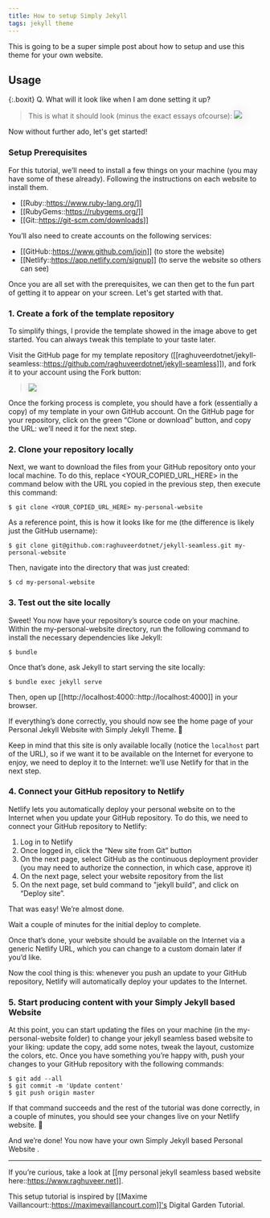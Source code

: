 ```yaml
---
title: How to setup Simply Jekyll
tags: jekyll theme
---
```


This is going to be a super simple post about how to setup and use this theme for your own website.

## Usage

{:.boxit}
Q. What will it look like when I am done setting it up?

> This is what it should look  (minus the exact essays ofcourse):
> <img src="/assets/img/end_result.jpg" style="box-shadow: 2px 2px 20px 0 #ddd;"/>


Now without further ado, let's get started!

### Setup Prerequisites

For this tutorial, we’ll need to install a few things on your machine (you may have some of these already). Following the instructions on each website to install them.

- [[Ruby::https://www.ruby-lang.org/]]
- [[RubyGems::https://rubygems.org/]]
- [[Git::https://git-scm.com/downloads]]

You’ll also need to create accounts on the following services:

- [[GitHub::https://www.github.com/join]] (to store the website)
- [[Netlify::https://app.netlify.com/signup]] (to serve the website so others can see)

Once you are all set with the prerequisites, we can then get to the fun part of getting it to appear on your screen. Let's get started with that.

### 1. Create a fork of the template repository

To simplify things, I provide the template showed in the image above to get started. You can always tweak this template to your taste later.

Visit the GitHub page for my template repository ([[raghuveerdotnet/jekyll-seamless::https://github.com/raghuveerdotnet/jekyll-seamless]]), and fork it to your account using the Fork button:

> <img src="/assets/img/fork_button.jpg" style="box-shadow: 2px 2px 20px 0 #ddd;"/>

Once the forking process is complete, you should have a fork (essentially a copy) of my template in your own GitHub account. On the GitHub page for your repository, click on the green “Clone or download” button, and copy the URL: we’ll need it for the next step.

### 2. Clone your repository locally 

Next, we want to download the files from your GitHub repository onto your local machine. To do this, replace <YOUR_COPIED_URL_HERE> in the command below with the URL you copied in the previous step, then execute this command:

```
$ git clone <YOUR_COPIED_URL_HERE> my-personal-website
```

As a reference point, this is how it looks like for me (the difference is likely just the GitHub username):

```
$ git clone git@github.com:raghuveerdotnet/jekyll-seamless.git my-personal-website
```

Then, navigate into the directory that was just created:

```
$ cd my-personal-website
```

### 3. Test out the site locally

Sweet! You now have your repository’s source code on your machine. Within the my-personal-website directory, run the following command to install the necessary dependencies like Jekyll:

```
$ bundle
```

Once that’s done, ask Jekyll to start serving the site locally:

```
$ bundle exec jekyll serve
```

Then, open up [[http://localhost:4000::http://localhost:4000]] in your browser.

If everything’s done correctly, you should now see the home page of your Personal Jekyll Website with Simply Jekyll Theme. 🎉

Keep in mind that this site is only available locally (notice the `localhost` part of the URL), so if we want it to be available on the Internet for everyone to enjoy, we need to deploy it to the Internet: we’ll use Netlify for that in the next step.

### 4. Connect your GitHub repository to Netlify

Netlify lets you automatically deploy your personal website on to the Internet when you update your GitHub repository. To do this, we need to connect your GitHub repository to Netlify:

1. Log in to Netlify
2. Once logged in, click the “New site from Git” button
3. On the next page, select GitHub as the continuous deployment provider (you may need to authorize the connection, in which case, approve it)
4. On the next page, select your website repository from the list
5. On the next page, set buld command to "jekyll build", and click on “Deploy site”.

That was easy! We’re almost done.

Wait a couple of minutes for the initial deploy to complete.

Once that’s done, your website should be available on the Internet via a generic Netlify URL, which you can change to a custom domain later if you’d like.

Now the cool thing is this: whenever you push an update to your GitHub repository, Netlify will automatically deploy your updates to the Internet.

### 5. Start producing content with your Simply Jekyll based Website

At this point, you can start updating the files on your machine (in the my-personal-website folder) to change your jekyll seamless based website to your liking: update the copy, add some notes, tweak the layout, customize the colors, etc. Once you have something you’re happy with, push your changes to your GitHub repository with the following commands:

```
$ git add --all
$ git commit -m 'Update content'
$ git push origin master
```

If that command succeeds and the rest of the tutorial was done correctly, in a couple of minutes, you should see your changes live on your Netlify website. 🚀

And we’re done! You now have your own Simply Jekyll based Personal Website .

---

If you’re curious, take a look at [[my personal jekyll seamless based website here::https://www.raghuveer.net]].

This setup tutorial is inspired by [[Maxime Vaillancourt::https://maximevaillancourt.com]]'s Digital Garden Tutorial.




